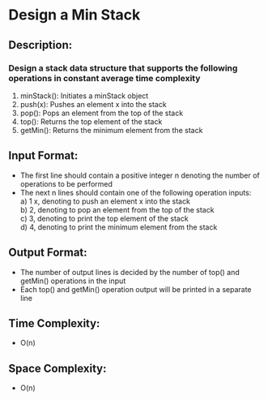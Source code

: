 # Design a Min Stack
## Description:
### Design a stack data structure that supports the following operations in constant average time complexity
1) minStack(): Initiates a minStack object
2) push(x): Pushes an element x into the stack  
3) pop(): Pops an element from the top of the stack    
4) top(): Returns the top element of the stack  
5) getMin(): Returns the minimum element from the stack
## Input Format:
* The first line should contain a positive integer n denoting the number of operations to be performed
* The next n lines should contain one of the following operation inputs:    
a) 1 x, denoting to push an element x into the stack    
b) 2, denoting to pop an element from the top of the stack    
c) 3, denoting to print the top element of the stack    
d) 4, denoting to print the minimum element from the stack
## Output Format:
* The number of output lines is decided by the number of top() and getMin() operations in the input
* Each top() and getMin() operation output will be printed in a separate line
## Time Complexity: 
* O(n)
## Space Complexity: 
* O(n)